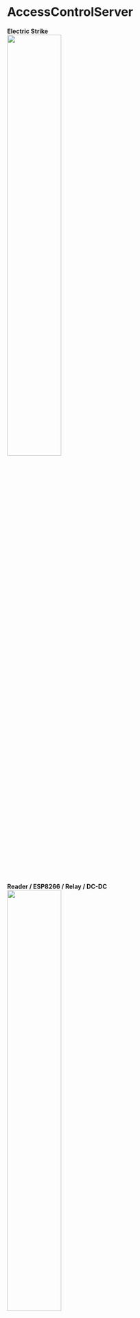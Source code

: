 # AccessControlServer

**Electric Strike**<br>
<img src="http://images.cwm.eml.cc/IOSstuff/IMG_20170308_111058539.jpg?variant=small" width="50%" height="50%">

**Reader / ESP8266 / Relay / DC-DC**<br>
<img src="http://images.cwm.eml.cc/IOSstuff/IMG_20170308_110301759.jpg?variant=small" width="50%" height="50%">

[**Video of unlocking door with Charlie Card**](https://goo.gl/photos/x4sf6CCCciUdmtHX6)

When a card is sucessfully authenticated, the access server sends a command to a raspberry pi near the door to start playing walkon music.

**Walk-on Music Server/Speaker**<br>
<img src="http://images.cwm.eml.cc/IOSstuff/IMG_20170420_134530289.jpg?variant=small" width="50%" height="50%">
